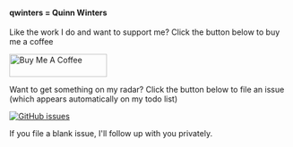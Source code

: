#### qwinters = Quinn Winters

Like the work I do and want to support me? Click the button below to buy me a coffee


<a href="https://www.buymeacoffee.com/qwinters" target="_blank"><img src="https://cdn.buymeacoffee.com/buttons/default-orange.png" alt="Buy Me A Coffee" height="41" width="174"></a>


Want to get something on my radar? Click the button below to file an issue (which appears automatically on my todo list)


<a href="https://github.com/qwinters/qwinters/issues/new/choose/">
  <img alt="GitHub issues" src="https://img.shields.io/github/issues/qwinters/qwinters?color=orange&label=%E2%9C%85%20%20%20File%20an%20issue&style=flat-square">
</a>


If you file a blank issue, I'll follow up with you privately. 
